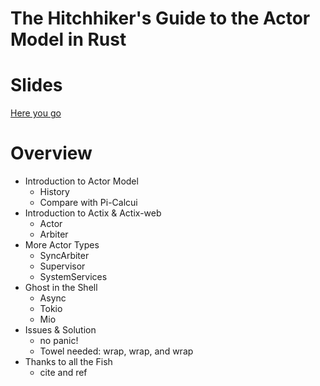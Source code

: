 # The Hitchhiker's Guide to the Actor Model in Rust

# Slides

[Here you go](https://github.com/RyanKung/THG2AM/blob/master/slide.pdf)

# Overview

* Introduction to Actor Model
	- History
	- Compare with Pi-Calcui
* Introduction to Actix & Actix-web
	- Actor
	- Arbiter
* More Actor Types
	- SyncArbiter
	- Supervisor
	- SystemServices
* Ghost in the Shell
	- Async
	- Tokio
	- Mio
* Issues & Solution
	- no panic!
	- Towel needed: wrap, wrap, and wrap
* Thanks to all the Fish
	- cite and ref
